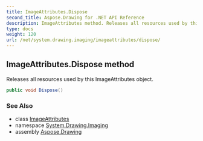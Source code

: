 ```yaml
---
title: ImageAttributes.Dispose
second_title: Aspose.Drawing for .NET API Reference
description: ImageAttributes method. Releases all resources used by this ImageAttributes object
type: docs
weight: 120
url: /net/system.drawing.imaging/imageattributes/dispose/
---
```

## ImageAttributes.Dispose method

Releases all resources used by this ImageAttributes object.

```csharp
public void Dispose()
```

### See Also

* class [ImageAttributes](../)
* namespace [System.Drawing.Imaging](../../imageattributes/)
* assembly [Aspose.Drawing](../../../)


